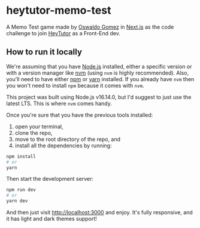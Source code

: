 # heytutor-memo-test
A Memo Test game made by [Oswaldo Gomez](https://www.linkedin.com/in/o-gomez93/?locale=en_US) in [Next.js](https://nextjs.org/) as the code challenge to join [HeyTutor](https://heytutor.com/) as a Front-End dev.

## How to run it locally

We're assuming that you have [Node.js](https://nodejs.org/en) installed, either a specific version or with a version manager like [nvm](https://github.com/nvm-sh/nvm#installing-and-updating) (using `nvm` is highly recommended). Also, you'll need to have either [npm](https://docs.npmjs.com/downloading-and-installing-node-js-and-npm) or [yarn](https://classic.yarnpkg.com/lang/en/docs/install/#mac-stable) installed. If you already have `nvm` then you won't need to install `npm` because it comes with `nvm`.

This project was built using Node.js v16.14.0, but I'd suggest to just use the latest LTS. This is where `nvm` comes handy.

Once you're sure that you have the previous tools installed:
1. open your terminal,
2. clone the repo,
3. move to the root directory of the repo, and 
4. install all the dependencies by running:
```bash
npm install
# or
yarn
```

Then start the development server:

```bash
npm run dev
# or
yarn dev
```

And then just visit [http://localhost:3000](http://localhost:3000) and enjoy. It's fully responsive, and it has light and dark themes support!
